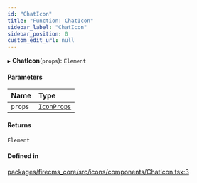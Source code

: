 ```yaml
---
id: "ChatIcon"
title: "Function: ChatIcon"
sidebar_label: "ChatIcon"
sidebar_position: 0
custom_edit_url: null
---
```


▸ **ChatIcon**(`props`): `Element`

#### Parameters

| Name | Type |
| :------ | :------ |
| `props` | [`IconProps`](../types/IconProps.md) |

#### Returns

`Element`

#### Defined in

[packages/firecms_core/src/icons/components/ChatIcon.tsx:3](https://github.com/FireCMSco/firecms/blob/d45f3739/packages/firecms_core/src/icons/components/ChatIcon.tsx#L3)

